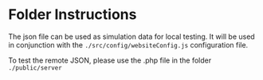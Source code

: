 # Folder Instructions

The json file can be used as simulation data for local testing. It will be used in conjunction with the `./src/config/websiteConfig.js` configuration file.


To test the remote JSON, please use the .php file in the folder `./public/server`